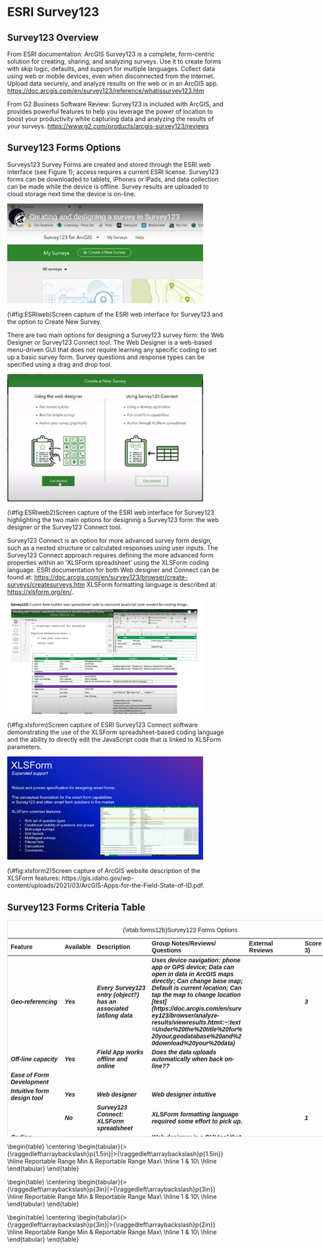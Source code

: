 # ESRI Survey123

## Survey123 Overview

From ESRI documentation: ArcGIS Survey123 is a complete, form-centric solution for creating, sharing, and analyzing surveys. Use it to create forms with skip logic, defaults, and support for multiple languages. Collect data using web or mobile devices, even when disconnected from the internet. Upload data securely, and analyze results on the web or in an ArcGIS app. 
https://doc.arcgis.com/en/survey123/reference/whatissurvey123.htm

From G2 Business Software Review: Survey123 is included with ArcGIS, and provides powerful features to help you leverage the power of location to boost your productivity while capturing data and analyzing the results of your surveys. https://www.g2.com/products/arcgis-survey123/reviews

## Survey123 Forms Options

Surveys123 Survey Forms are created and stored through the ESRI web interface (see Figure 1); access requires a current ESRI license. Survey123 forms can be downloaded to tablets, iPhones or iPads, and data collection can be made while the device is offline. Survey results are uploaded to cloud storage next time the device is on-line. 

<div class="figure">
<img src="figures/survey123/ESRIweb.png" alt="Screen capture of the ESRI web interface for Survey123 and the option to Create New Survey." width="90%" />
<p class="caption">(\#fig:ESRIweb)Screen capture of the ESRI web interface for Survey123 and the option to Create New Survey.</p>
</div>

There are two main options for designing a Survey123 survey form: the Web Designer or Survey123 Connect tool. The Web Designer is a web-based menu-driven GUI that does not require learning any specific coding to set up a basic survey form.  Survey questions and response types can be specified using a drag and drop tool.

<div class="figure">
<img src="figures/survey123/ESRIweb2.png" alt="Screen capture of the ESRI web interface for Survey123 highlighting the two main options for designing a Survey123 form: the web designer or the Survey123 Connect tool." width="90%" />
<p class="caption">(\#fig:ESRIweb2)Screen capture of the ESRI web interface for Survey123 highlighting the two main options for designing a Survey123 form: the web designer or the Survey123 Connect tool.</p>
</div>

Survey123 Connect is an option for more advanced survey form design, such as a nested structure or calculated responses using user inputs.  The Survey123 Connect approach requires defining the more advanced form properties within an ‘XLSForm spreadsheet’ using the XLSForm coding language.  ESRI documentation for both Web designer and Connect can be found at: https://doc.arcgis.com/en/survey123/browser/create-surveys/createsurveys.htm
XLSForm formatting language is described at: https://xlsform.org/en/.

<div class="figure">
<img src="figures/survey123/survey123_xlsform.png" alt="Screen capture of ESRI Survey123 Connect software demonstrating the use of the XLSForm spreadsheet-based coding language and the ability to directly edit the JavaScript code that is linked to XLSForm parameters." width="90%" />
<p class="caption">(\#fig:xlsform)Screen capture of ESRI Survey123 Connect software demonstrating the use of the XLSForm spreadsheet-based coding language and the ability to directly edit the JavaScript code that is linked to XLSForm parameters.</p>
</div>


<div class="figure">
<img src="figures/survey123/survey123_xlsform2.png" alt="Screen capture of ArcGIS website description of the XLSForm features: https://gis.idaho.gov/wp-content/uploads/2021/03/ArcGIS-Apps-for-the-Field-State-of-ID.pdf." width="90%" />
<p class="caption">(\#fig:xlsform2)Screen capture of ArcGIS website description of the XLSForm features: https://gis.idaho.gov/wp-content/uploads/2021/03/ArcGIS-Apps-for-the-Field-State-of-ID.pdf.</p>
</div>


## Survey123 Forms Criteria Table






<div style="border: 1px solid #ddd; padding: 0px; overflow-y: scroll; height:500px; overflow-x: scroll; width:800px; "><table class=" lightable-paper" style='font-family: "Arial Narrow", arial, helvetica, sans-serif; margin-left: auto; margin-right: auto;'>
<caption>(\#tab:forms12b)Survey123 Forms Options</caption>
 <thead>
  <tr>
   <th style="text-align:left;position: sticky; top:0; background-color: #FFFFFF;"> Feature </th>
   <th style="text-align:left;position: sticky; top:0; background-color: #FFFFFF;"> Available </th>
   <th style="text-align:left;position: sticky; top:0; background-color: #FFFFFF;"> Description </th>
   <th style="text-align:left;position: sticky; top:0; background-color: #FFFFFF;"> Group Notes/Reviews/ Questions </th>
   <th style="text-align:left;position: sticky; top:0; background-color: #FFFFFF;"> External Reviews </th>
   <th style="text-align:left;position: sticky; top:0; background-color: #FFFFFF;"> Score (0-3) </th>
   <th style="text-align:left;position: sticky; top:0; background-color: #FFFFFF;"> QC </th>
  </tr>
 </thead>
<tbody>
  <tr>
   <td style="text-align:left;max-width: 3cm; font-weight: bold;font-style: italic;"> Geo-referencing </td>
   <td style="text-align:left;max-width: 3cm; font-weight: bold;font-style: italic;"> Yes </td>
   <td style="text-align:left;max-width: 3cm; font-weight: bold;font-style: italic;"> Every Survey123 entry (object?) has an associated lat/long data </td>
   <td style="text-align:left;max-width: 3cm; font-weight: bold;font-style: italic;"> Uses device navigation: phone app or GPS device; Data can open in data in ArcGIS maps directly; Can change base map; Default is current location; Can tap the map to change location [test](https://doc.arcgis.com/en/survey123/browser/analyze-results/viewresults.htm#:~:text=Under%20the%20title%20for%20your,geodatabase%20and%20download%20your%20data) </td>
   <td style="text-align:left;max-width: 3cm; font-weight: bold;font-style: italic;">  </td>
   <td style="text-align:left;max-width: 3cm; font-weight: bold;font-style: italic;"> 3 </td>
   <td style="text-align:left;max-width: 3cm; font-weight: bold;font-style: italic;">  </td>
  </tr>
  <tr>
   <td style="text-align:left;max-width: 3cm; font-weight: bold;font-style: italic;"> Off-line capacity </td>
   <td style="text-align:left;max-width: 3cm; font-weight: bold;font-style: italic;"> Yes </td>
   <td style="text-align:left;max-width: 3cm; font-weight: bold;font-style: italic;"> Field App works offline and online </td>
   <td style="text-align:left;max-width: 3cm; font-weight: bold;font-style: italic;"> Does the data uploads automatically when back on-line?? </td>
   <td style="text-align:left;max-width: 3cm; font-weight: bold;font-style: italic;">  </td>
   <td style="text-align:left;max-width: 3cm; font-weight: bold;font-style: italic;">  </td>
   <td style="text-align:left;max-width: 3cm; font-weight: bold;font-style: italic;">  </td>
  </tr>
  <tr>
   <td style="text-align:left;max-width: 3cm; font-weight: bold;font-style: italic;"> Ease of Form Development </td>
   <td style="text-align:left;max-width: 3cm; font-weight: bold;font-style: italic;">  </td>
   <td style="text-align:left;max-width: 3cm; font-weight: bold;font-style: italic;">  </td>
   <td style="text-align:left;max-width: 3cm; font-weight: bold;font-style: italic;">  </td>
   <td style="text-align:left;max-width: 3cm; font-weight: bold;font-style: italic;">  </td>
   <td style="text-align:left;max-width: 3cm; font-weight: bold;font-style: italic;">  </td>
   <td style="text-align:left;max-width: 3cm; font-weight: bold;font-style: italic;">  </td>
  </tr>
  <tr>
   <td style="text-align:left;max-width: 3cm; font-weight: bold;font-style: italic;"> Intuitive form design tool </td>
   <td style="text-align:left;max-width: 3cm; font-weight: bold;font-style: italic;"> Yes </td>
   <td style="text-align:left;max-width: 3cm; font-weight: bold;font-style: italic;"> Web designer </td>
   <td style="text-align:left;max-width: 3cm; font-weight: bold;font-style: italic;"> Web designer intuitive </td>
   <td style="text-align:left;max-width: 3cm; font-weight: bold;font-style: italic;">  </td>
   <td style="text-align:left;max-width: 3cm; font-weight: bold;font-style: italic;">  </td>
   <td style="text-align:left;max-width: 3cm; font-weight: bold;font-style: italic;">  </td>
  </tr>
  <tr>
   <td style="text-align:left;max-width: 3cm; font-weight: bold;font-style: italic;">  </td>
   <td style="text-align:left;max-width: 3cm; font-weight: bold;font-style: italic;"> No </td>
   <td style="text-align:left;max-width: 3cm; font-weight: bold;font-style: italic;"> Survey123 Connect: XLSForm spreadsheet </td>
   <td style="text-align:left;max-width: 3cm; font-weight: bold;font-style: italic;"> XLSForm formatting language required some effort to pick up. </td>
   <td style="text-align:left;max-width: 3cm; font-weight: bold;font-style: italic;">  </td>
   <td style="text-align:left;max-width: 3cm; font-weight: bold;font-style: italic;"> 1 </td>
   <td style="text-align:left;max-width: 3cm; font-weight: bold;font-style: italic;">  </td>
  </tr>
  <tr>
   <td style="text-align:left;max-width: 3cm; font-weight: bold;font-style: italic;"> Coding language required? </td>
   <td style="text-align:left;max-width: 3cm; font-weight: bold;font-style: italic;"> No </td>
   <td style="text-align:left;max-width: 3cm; font-weight: bold;font-style: italic;"> Web designer </td>
   <td style="text-align:left;max-width: 3cm; font-weight: bold;font-style: italic;"> Web designer is a GUI tool that is menu driven and does not require learning any coding </td>
   <td style="text-align:left;max-width: 3cm; font-weight: bold;font-style: italic;">  </td>
   <td style="text-align:left;max-width: 3cm; font-weight: bold;font-style: italic;">  </td>
   <td style="text-align:left;max-width: 3cm; font-weight: bold;font-style: italic;">  </td>
  </tr>
  <tr>
   <td style="text-align:left;max-width: 3cm; font-weight: bold;font-style: italic;">  </td>
   <td style="text-align:left;max-width: 3cm; font-weight: bold;font-style: italic;"> Yes </td>
   <td style="text-align:left;max-width: 3cm; font-weight: bold;font-style: italic;"> XLSForm spreadsheet </td>
   <td style="text-align:left;max-width: 3cm; font-weight: bold;font-style: italic;"> Survey123 Connect is an option for more advanced survey designs which requires configuration of an ‘XLSForm spreadsheet’.  XLSForm is an ESRII coding language specific to forms configuration. </td>
   <td style="text-align:left;max-width: 3cm; font-weight: bold;font-style: italic;"> Can be hard to edit XLSForm code: 

“Per my experience, if I delete some of the questions and add other [using] filters for the answers through the [XLSForm spread sheet], the answers will be totally. So, every time I have to make a new form for every survey in order to avoid messy information.” https://www.g2.com/products/arcgis-survey123/reviews#survey-response-2728634



“If you make a change to the form after is has been published it is hard to get the new changes without deleting any previously gathered data.”

https://www.g2.com/products/arcgis-survey123/reviews?page=2 </td>
   <td style="text-align:left;max-width: 3cm; font-weight: bold;font-style: italic;">  </td>
   <td style="text-align:left;max-width: 3cm; font-weight: bold;font-style: italic;">  </td>
  </tr>
  <tr>
   <td style="text-align:left;max-width: 3cm; font-weight: bold;font-style: italic;"> Form Logic and Validation </td>
   <td style="text-align:left;max-width: 3cm; font-weight: bold;font-style: italic;">  </td>
   <td style="text-align:left;max-width: 3cm; font-weight: bold;font-style: italic;">  </td>
   <td style="text-align:left;max-width: 3cm; font-weight: bold;font-style: italic;">  </td>
   <td style="text-align:left;max-width: 3cm; font-weight: bold;font-style: italic;">  </td>
   <td style="text-align:left;max-width: 3cm; font-weight: bold;font-style: italic;">  </td>
   <td style="text-align:left;max-width: 3cm; font-weight: bold;font-style: italic;">  </td>
  </tr>
  <tr>
   <td style="text-align:left;max-width: 3cm; font-weight: bold;font-style: italic;"> Constrained choices </td>
   <td style="text-align:left;max-width: 3cm; font-weight: bold;font-style: italic;"> Yes </td>
   <td style="text-align:left;max-width: 3cm; font-weight: bold;font-style: italic;"> Web Designer </td>
   <td style="text-align:left;max-width: 3cm; font-weight: bold;font-style: italic;"> -Restricted lengths, Default values (e.g., Date, Time from device) </td>
   <td style="text-align:left;max-width: 3cm; font-weight: bold;font-style: italic;">  </td>
   <td style="text-align:left;max-width: 3cm; font-weight: bold;font-style: italic;">  </td>
   <td style="text-align:left;max-width: 3cm; font-weight: bold;font-style: italic;">  </td>
  </tr>
  <tr>
   <td style="text-align:left;max-width: 3cm; font-weight: bold;font-style: italic;">  </td>
   <td style="text-align:left;max-width: 3cm; font-weight: bold;font-style: italic;"> Yes </td>
   <td style="text-align:left;max-width: 3cm; font-weight: bold;font-style: italic;"> Survey123 Connect: XLSForm spreadsheet </td>
   <td style="text-align:left;max-width: 3cm; font-weight: bold;font-style: italic;"> Above functionality, plus more advanced options such as: - select multiple responses from a list;smart fields: expressions and formulas to control the allowable input (e.g., total percentage &lt;= 100%)

- Auto limit by partial input

- Auto-completed suggestion </td>
   <td style="text-align:left;max-width: 3cm; font-weight: bold;font-style: italic;">  </td>
   <td style="text-align:left;max-width: 3cm; font-weight: bold;font-style: italic;">  </td>
   <td style="text-align:left;max-width: 3cm; font-weight: bold;font-style: italic;">  </td>
  </tr>
  <tr>
   <td style="text-align:left;max-width: 3cm; font-weight: bold;font-style: italic;"> Rules guiding answer series (e.g., “Conditional Questions” and “Skips”) </td>
   <td style="text-align:left;max-width: 3cm; font-weight: bold;font-style: italic;"> Yes </td>
   <td style="text-align:left;max-width: 3cm; font-weight: bold;font-style: italic;"> Web Designer  </td>
   <td style="text-align:left;max-width: 3cm; font-weight: bold;font-style: italic;"> This can be done with Web Designer using the ‘Set rule function’; However, in Web Designer, this function is limited to Single choice, Dropdown, Likert scale, and Rating questions </td>
   <td style="text-align:left;max-width: 3cm; font-weight: bold;font-style: italic;"> https://support.esri.com/en/technical-article/000022942 </td>
   <td style="text-align:left;max-width: 3cm; font-weight: bold;font-style: italic;">  </td>
   <td style="text-align:left;max-width: 3cm; font-weight: bold;font-style: italic;">  </td>
  </tr>
  <tr>
   <td style="text-align:left;max-width: 3cm; font-weight: bold;font-style: italic;">  </td>
   <td style="text-align:left;max-width: 3cm; font-weight: bold;font-style: italic;"> Yes </td>
   <td style="text-align:left;max-width: 3cm; font-weight: bold;font-style: italic;"> Survey123 Connect: XLSForm spreadsheet </td>
   <td style="text-align:left;max-width: 3cm; font-weight: bold;font-style: italic;">  </td>
   <td style="text-align:left;max-width: 3cm; font-weight: bold;font-style: italic;">  </td>
   <td style="text-align:left;max-width: 3cm; font-weight: bold;font-style: italic;">  </td>
   <td style="text-align:left;max-width: 3cm; font-weight: bold;font-style: italic;">  </td>
  </tr>
  <tr>
   <td style="text-align:left;max-width: 3cm; font-weight: bold;font-style: italic;"> Form Look and Feel </td>
   <td style="text-align:left;max-width: 3cm; font-weight: bold;font-style: italic;">  </td>
   <td style="text-align:left;max-width: 3cm; font-weight: bold;font-style: italic;">  </td>
   <td style="text-align:left;max-width: 3cm; font-weight: bold;font-style: italic;">  </td>
   <td style="text-align:left;max-width: 3cm; font-weight: bold;font-style: italic;">  </td>
   <td style="text-align:left;max-width: 3cm; font-weight: bold;font-style: italic;">  </td>
   <td style="text-align:left;max-width: 3cm; font-weight: bold;font-style: italic;">  </td>
  </tr>
  <tr>
   <td style="text-align:left;max-width: 3cm; font-weight: bold;font-style: italic;"> Flexibility to configure in a logical order for field entry </td>
   <td style="text-align:left;max-width: 3cm; font-weight: bold;font-style: italic;"> No </td>
   <td style="text-align:left;max-width: 3cm; font-weight: bold;font-style: italic;"> Web Designer  </td>
   <td style="text-align:left;max-width: 3cm; font-weight: bold;font-style: italic;">  </td>
   <td style="text-align:left;max-width: 3cm; font-weight: bold;font-style: italic;">  </td>
   <td style="text-align:left;max-width: 3cm; font-weight: bold;font-style: italic;">  </td>
   <td style="text-align:left;max-width: 3cm; font-weight: bold;font-style: italic;">  </td>
  </tr>
  <tr>
   <td style="text-align:left;max-width: 3cm; font-weight: bold;font-style: italic;">  </td>
   <td style="text-align:left;max-width: 3cm; font-weight: bold;font-style: italic;"> Yes </td>
   <td style="text-align:left;max-width: 3cm; font-weight: bold;font-style: italic;"> Survey123 Connect: XLSForm spreadsheet </td>
   <td style="text-align:left;max-width: 3cm; font-weight: bold;font-style: italic;"> In trial demo (Appendix 3): The XLSForm coding was required to represent a nested sampling design; this effort was time consuming to optimize </td>
   <td style="text-align:left;max-width: 3cm; font-weight: bold;font-style: italic;">  </td>
   <td style="text-align:left;max-width: 3cm; font-weight: bold;font-style: italic;">  </td>
   <td style="text-align:left;max-width: 3cm; font-weight: bold;font-style: italic;">  </td>
  </tr>
  <tr>
   <td style="text-align:left;max-width: 3cm; font-weight: bold;font-style: italic;"> Different styles of question types </td>
   <td style="text-align:left;max-width: 3cm; font-weight: bold;font-style: italic;"> Yes </td>
   <td style="text-align:left;max-width: 3cm; font-weight: bold;font-style: italic;"> Web Designer  </td>
   <td style="text-align:left;max-width: 3cm; font-weight: bold;font-style: italic;"> Yes, both Web designer and Connect provide a range of question types: </td>
   <td style="text-align:left;max-width: 3cm; font-weight: bold;font-style: italic;"> https://doc.arcgis.com/en/survey123/browser/create-surveys/webdesigneressentials.htm </td>
   <td style="text-align:left;max-width: 3cm; font-weight: bold;font-style: italic;">  </td>
   <td style="text-align:left;max-width: 3cm; font-weight: bold;font-style: italic;">  </td>
  </tr>
  <tr>
   <td style="text-align:left;max-width: 3cm; font-weight: bold;font-style: italic;">  </td>
   <td style="text-align:left;max-width: 3cm; font-weight: bold;font-style: italic;"> Yes </td>
   <td style="text-align:left;max-width: 3cm; font-weight: bold;font-style: italic;"> Survey123 Connect: XLSForm spreadsheet </td>
   <td style="text-align:left;max-width: 3cm; font-weight: bold;font-style: italic;">  </td>
   <td style="text-align:left;max-width: 3cm; font-weight: bold;font-style: italic;">  </td>
   <td style="text-align:left;max-width: 3cm; font-weight: bold;font-style: italic;">  </td>
   <td style="text-align:left;max-width: 3cm; font-weight: bold;font-style: italic;">  </td>
  </tr>
  <tr>
   <td style="text-align:left;max-width: 3cm; font-weight: bold;font-style: italic;"> Form Storage and Permissions Management </td>
   <td style="text-align:left;max-width: 3cm; font-weight: bold;font-style: italic;"> Yes </td>
   <td style="text-align:left;max-width: 3cm; font-weight: bold;font-style: italic;">  </td>
   <td style="text-align:left;max-width: 3cm; font-weight: bold;font-style: italic;">  </td>
   <td style="text-align:left;max-width: 3cm; font-weight: bold;font-style: italic;">  </td>
   <td style="text-align:left;max-width: 3cm; font-weight: bold;font-style: italic;">  </td>
   <td style="text-align:left;max-width: 3cm; font-weight: bold;font-style: italic;">  </td>
  </tr>
  <tr>
   <td style="text-align:left;max-width: 3cm; font-weight: bold;font-style: italic;"> Muti-users of an app </td>
   <td style="text-align:left;max-width: 3cm; font-weight: bold;font-style: italic;"> Yes </td>
   <td style="text-align:left;max-width: 3cm; font-weight: bold;font-style: italic;"> More than one user can submit data to an app at a time (same database); Survey123 HUB: can review responses by user </td>
   <td style="text-align:left;max-width: 3cm; font-weight: bold;font-style: italic;">  </td>
   <td style="text-align:left;max-width: 3cm; font-weight: bold;font-style: italic;">  </td>
   <td style="text-align:left;max-width: 3cm; font-weight: bold;font-style: italic;">  </td>
   <td style="text-align:left;max-width: 3cm; font-weight: bold;font-style: italic;">  </td>
  </tr>
  <tr>
   <td style="text-align:left;max-width: 3cm; font-weight: bold;font-style: italic;"> Real-time Data Review </td>
   <td style="text-align:left;max-width: 3cm; font-weight: bold;font-style: italic;"> Yes </td>
   <td style="text-align:left;max-width: 3cm; font-weight: bold;font-style: italic;"> Survey123 HUB </td>
   <td style="text-align:left;max-width: 3cm; font-weight: bold;font-style: italic;"> The HUB webbased tool allows one to review raw data and summarize data submitted to each survey in the ‘Data’ and ‘Analyze’ tabs; Other summaries: word clouds, frequency plots </td>
   <td style="text-align:left;max-width: 3cm; font-weight: bold;font-style: italic;">  </td>
   <td style="text-align:left;max-width: 3cm; font-weight: bold;font-style: italic;">  </td>
   <td style="text-align:left;max-width: 3cm; font-weight: bold;font-style: italic;">  </td>
  </tr>
  <tr>
   <td style="text-align:left;max-width: 3cm; font-weight: bold;font-style: italic;">  </td>
   <td style="text-align:left;max-width: 3cm; font-weight: bold;font-style: italic;"> No </td>
   <td style="text-align:left;max-width: 3cm; font-weight: bold;font-style: italic;"> Survey123 Connect </td>
   <td style="text-align:left;max-width: 3cm; font-weight: bold;font-style: italic;"> In trial demo, it was difficult to produce a listing of the lengths which was needed for field QC </td>
   <td style="text-align:left;max-width: 3cm; font-weight: bold;font-style: italic;">  </td>
   <td style="text-align:left;max-width: 3cm; font-weight: bold;font-style: italic;">  </td>
   <td style="text-align:left;max-width: 3cm; font-weight: bold;font-style: italic;">  </td>
  </tr>
  <tr>
   <td style="text-align:left;max-width: 3cm; font-weight: bold;font-style: italic;"> Real-time Edit (“on the fly”) </td>
   <td style="text-align:left;max-width: 3cm; font-weight: bold;font-style: italic;"> Yes </td>
   <td style="text-align:left;max-width: 3cm; font-weight: bold;font-style: italic;"> User needs to open a separate tab to edit the responses </td>
   <td style="text-align:left;max-width: 3cm; font-weight: bold;font-style: italic;">  </td>
   <td style="text-align:left;max-width: 3cm; font-weight: bold;font-style: italic;">  </td>
   <td style="text-align:left;max-width: 3cm; font-weight: bold;font-style: italic;">  </td>
   <td style="text-align:left;max-width: 3cm; font-weight: bold;font-style: italic;">  </td>
  </tr>
  <tr>
   <td style="text-align:left;max-width: 3cm; font-weight: bold;font-style: italic;"> Multiple-language options </td>
   <td style="text-align:left;max-width: 3cm; font-weight: bold;font-style: italic;"> Yes </td>
   <td style="text-align:left;max-width: 3cm; font-weight: bold;font-style: italic;"> Form can be transposed to other languages; language of stored responses can be specified. </td>
   <td style="text-align:left;max-width: 3cm; font-weight: bold;font-style: italic;">  </td>
   <td style="text-align:left;max-width: 3cm; font-weight: bold;font-style: italic;">  </td>
   <td style="text-align:left;max-width: 3cm; font-weight: bold;font-style: italic;">  </td>
   <td style="text-align:left;max-width: 3cm; font-weight: bold;font-style: italic;">  </td>
  </tr>
</tbody>
</table></div>





\begin{table}
\centering
\begin{tabular}{>{\raggedleft\arraybackslash}p{1.5in}|>{\raggedleft\arraybackslash}p{1.5in}}
\hline
Reportable Range Min & Reportable Range Max\\
\hline
1 & 10\\
\hline
\end{tabular}
\end{table}

\begin{table}
\centering
\begin{tabular}{>{\raggedleft\arraybackslash}p{3in}|>{\raggedleft\arraybackslash}p{3in}}
\hline
Reportable Range Min & Reportable Range Max\\
\hline
1 & 10\\
\hline
\end{tabular}
\end{table}

\begin{table}
\centering
\begin{tabular}{>{\raggedleft\arraybackslash}p{3in}|>{\raggedleft\arraybackslash}p{2in}}
\hline
Reportable Range Min & Reportable Range Max\\
\hline
1 & 10\\
\hline
\end{tabular}
\end{table}


